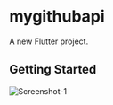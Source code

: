 # mygithubapi

A new Flutter project.

## Getting Started

![Screenshot-1](https://user-images.githubusercontent.com/55942013/95650839-e9305b80-0b03-11eb-8225-e12c62bc9d5c.jpg)

